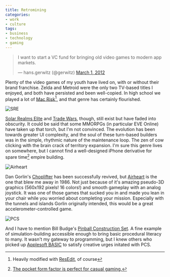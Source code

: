 ```yaml
---
title: Retromining
categories:
- work
- culture
tags:
- business
- technology
- gaming
---
```


<blockquote class="twitter-tweet tw-align-center"><p>I want to start a VC fund for bringing old video games to modern app markets.</p>&mdash; hans.gerwitz (@gerwitz) <a href="https://twitter.com/gerwitz/status/175046529151811584" data-datetime="2012-03-01T02:35:19+00:00">March 1, 2012</a></blockquote>

Plenty of the video games of my youth have lived on, with or without their brand franchise. Zelda and Metroid were the only two TV-based titles I enjoyed, and both have persisted and been well-copied. In high school we played a lot of [Mac Risk][][^risk], and that genre has certainly flourished.

 [mac risk]: http://www.richardloxley.com/fun/risk/
 [^risk]: Heavily modified with [ResEdit](http://folklore.org/StoryView.py?project=Macintosh&story=The_Grand_Unified_Model.txt), of course

![SRE](2012-03-31-retromining/sre.png)

[Solar Realms Elite][] and [Trade Wars][], though, still exist but have faded into obscurity. It could be said that some MMORPGs (in particular EVE Online) have taken up that torch, but I'm not convinced. The evolution has been towards greater UI complexity, and the soul of these turn-based builders was in the simple, rhythmic nature of the maintenance loop. The zen of cow clicking with the brain crack of territory expansion. I'm sure this genre lives on somewhere, but I cannot find a well-designed iPhone derivative for spare time[^poop] empire building.

 [solar realms elite]: http://en.wikipedia.org/wiki/Solar_Realms_Elite
 [trade wars]: http://wiki.classictw.com/
 [^poop]: [The pocket form factor is perfect for casual gaming.](http://twitter.com/cleversimon/statuses/1150116362)
 
![Airheart](2012-03-31-retromining/airheart.gif)

Dan Gorlin's [Choplifter] has been successfully revived, but [Airheart] is the one that blew me away in 1986. Not just because of it's amazing pseudo-3D graphics (560x192 pixels! 16 colors!) and smooth gameplay with an analog joystick. It was one of those games that sucked you in and made you lean in your chair while you worried about completing your mission. Especially with the tunnels and islands Gorlin originally intended, this would be a great accelerometer-controlled game.

 [choplifter]: http://choplifterhd.com/
 [airheart]: http://en.wikipedia.org/wiki/Airheart

![PCS](2012-03-31-retromining/pcs.gif)

And I have to mention Bill Budge's [Pinball Construction Set][pcs]. A fine example of simulation-building accessible enough to bring basic procedural literacy to many. It wasn't my gateway to programming, but I knew others who picked up [Applesoft BASIC][basic] to satisfy creative urges initated with PCS.

 [pcs]: http://www.gamasutra.com/view/feature/3923/the_history_of_the_pinball_.php
 [basic]: http://apple2history.org/history/ah16/#05

<script src="//platform.twitter.com/widgets.js" charset="utf-8"></script>
